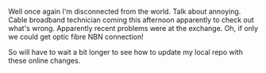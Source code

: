 Well once again I'm disconnected from the world. Talk about annoying.
Cable broadband technician coming this afternoon apparently to check out what's wrong.
Apparently recent problems were at the exchange.
Oh, if only we could get optic fibre NBN connection!

So will have to wait a bit longer to see how to update my local repo with these online changes.
